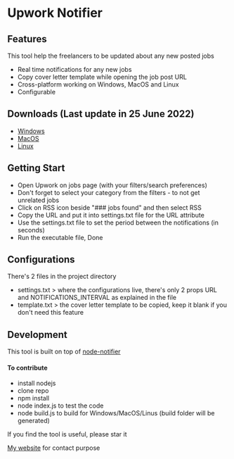 # Upwork Notifier
## Features

This tool help the freelancers to be updated about any new posted jobs

- Real time notifications for any new jobs
- Copy cover letter template while opening the job post URL
- Cross-platform working on Windows, MacOS and Linux 
- Configurable

## Downloads (Last update in 25 June 2022)
- [Windows](https://drive.google.com/file/d/17fkQa4MsrxfuY1tFMJlMYltT-yPMsDwH/view?usp=sharing)
- [MacOS](https://drive.google.com/file/d/1KTLb_vKpx4aFiqDlVuoM-nHy9RXkmkMt/view?usp=sharing)
- [Linux](https://drive.google.com/file/d/1vdQNYSw1E_UBfjOkoNpTI0uXzoHk1BB0/view?usp=sharing)

## Getting Start

- Open Upwork on jobs page (with your filters/search preferences)
- Don't forget to select your category from the filters - to not get unrelated jobs
- Click on RSS icon beside "### jobs found" and then select RSS
- Copy the URL and put it into settings.txt file for the URL attribute
- Use the settings.txt file to set the period between the notifications (in seconds)
- Run the executable file, Done

## Configurations

There's 2 files in the project directory

- settings.txt > where the configurations live, there's only 2 props URL and NOTIFICATIONS_INTERVAL as explained in the file
- template.txt > the cover letter template to be copied, keep it blank if you don't need this feature

## Development

This tool is built on top of [node-notifier](https://github.com/mikaelbr/node-notifier)

#### To contribute

- install nodejs
- clone repo
- npm install
- node index.js to test the code
- node build.js to build for Windows/MacOS/Linus (build folder will be generated)

If you find the tool is useful, please star it

[My website](https://ahmedeveloper.com/) for contact purpose
